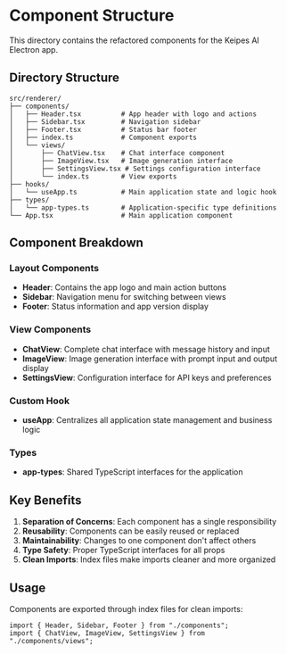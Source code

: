 # Component Structure

This directory contains the refactored components for the Keipes AI Electron app.

## Directory Structure

```
src/renderer/
├── components/
│   ├── Header.tsx          # App header with logo and actions
│   ├── Sidebar.tsx         # Navigation sidebar
│   ├── Footer.tsx          # Status bar footer
│   ├── index.ts            # Component exports
│   └── views/
│       ├── ChatView.tsx    # Chat interface component
│       ├── ImageView.tsx   # Image generation interface
│       ├── SettingsView.tsx # Settings configuration interface
│       └── index.ts        # View exports
├── hooks/
│   └── useApp.ts           # Main application state and logic hook
├── types/
│   └── app-types.ts        # Application-specific type definitions
└── App.tsx                 # Main application component
```

## Component Breakdown

### Layout Components

- **Header**: Contains the app logo and main action buttons
- **Sidebar**: Navigation menu for switching between views
- **Footer**: Status information and app version display

### View Components

- **ChatView**: Complete chat interface with message history and input
- **ImageView**: Image generation interface with prompt input and output display
- **SettingsView**: Configuration interface for API keys and preferences

### Custom Hook

- **useApp**: Centralizes all application state management and business logic

### Types

- **app-types**: Shared TypeScript interfaces for the application

## Key Benefits

1. **Separation of Concerns**: Each component has a single responsibility
2. **Reusability**: Components can be easily reused or replaced
3. **Maintainability**: Changes to one component don't affect others
4. **Type Safety**: Proper TypeScript interfaces for all props
5. **Clean Imports**: Index files make imports cleaner and more organized

## Usage

Components are exported through index files for clean imports:

```tsx
import { Header, Sidebar, Footer } from "./components";
import { ChatView, ImageView, SettingsView } from "./components/views";
```
